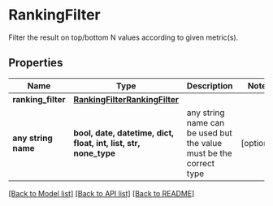 # RankingFilter

Filter the result on top/bottom N values according to given metric(s).

## Properties
Name | Type | Description | Notes
------------ | ------------- | ------------- | -------------
**ranking_filter** | [**RankingFilterRankingFilter**](RankingFilterRankingFilter.md) |  | 
**any string name** | **bool, date, datetime, dict, float, int, list, str, none_type** | any string name can be used but the value must be the correct type | [optional]

[[Back to Model list]](../README.md#documentation-for-models) [[Back to API list]](../README.md#documentation-for-api-endpoints) [[Back to README]](../README.md)


